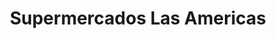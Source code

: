 ---
title: "Supermercados Las Americas"
url: /muskogee/supermercados-las-americas/
shop: Supermarkt
---